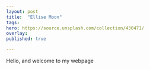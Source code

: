 ```yaml
---
layout: post
title:  "Ellise Moon"
tags:
hero: https://source.unsplash.com/collection/430471/
overlay:
published: true

---
```

Hello, and welcome to my webpage
